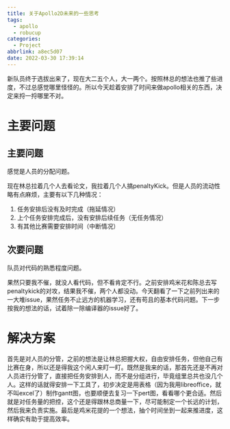 ```yaml
---
title: 关于Apollo2D未来的一些思考
tags:
  - apollo
  - robucup
categories:
  - Project
abbrlink: a8ec5d07
date: 2022-03-30 17:39:14
---
```


新队员终于选拔出来了，现在大二五个人，大一两个。按照林总的想法也推了些进度，不过总感觉哪里怪怪的。所以今天趁着安排了时间来做apollo相关的东西，决定来捋一捋哪里不对。

# 主要问题

## 主要问题

感觉是人员的分配问题。

现在林总拉着几个人去看论文，我拉着几个人搞penaltyKick。但是人员的流动性略有点麻烦，主要有以下几种情况：
1. 任务安排后没有及时完成（拖延情况）
2. 上个任务安排完成后，没有安排后续任务（无任务情况）
3. 有其他比赛需要安排时间（中断情况）

## 次要问题

队员对代码的熟悉程度问题。

果然只要我不催，就没人看代码，但不看肯定不行。之前安排鸡米花和陈总去写penaltykick的对攻，结果我不催，两个人都没动。今天翻看了一下之前列出来的一大堆issue，果然任务不止远方的机器学习，还有苟且的基本代码问题。下一步按我的想法的话，试着除一除编译器的issue好了。

# 解决方案

首先是对人员的分管，之前的想法是让林总把握大权，自由安排任务，但他自己有比赛在身，所以还是得我这个闲人来盯一盯。既然是我来的话，那首先还是不再对人员进行分管了，直接把任务安排到人，而不是分组进行，毕竟组里总共也没几个人。这样的话就得安排一下工具了，初步决定是用表格（因为我用libreoffice，就不叫excel了）制作gantt图，也要顺便去复习一下pert图，看看哪个更合适。然后就是对任务量的把控，这个还是得跟林总商量一下，尽可能制定一个长远的计划，然后我来负责实施。最后是鸡米花提的一个想法，抽个时间坐到一起来推进度，这样确实有助于提高效率。



